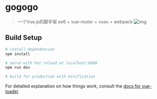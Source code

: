 # gogogo
> 一个Vue.js的脚手架
> es6 + vue-router + vuex + webpack
![img](./src/asserts/img/WechatIMG50.jpeg)

## Build Setup
``` bash
# install dependencies
npm install

# serve with hot reload at localhost:8080
npm run dev

# build for production with minification
```

For detailed explanation on how things work, consult the [docs for vue-loader](http://vuejs.github.io/vue-loader).
